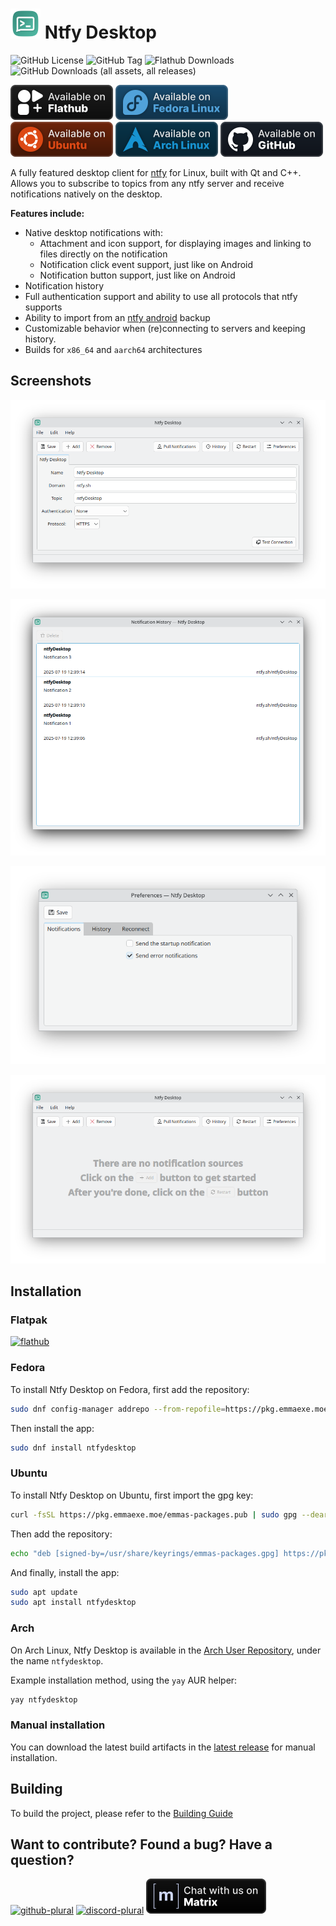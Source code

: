 # <img alt="logo" height="48" src="https://raw.githubusercontent.com/emmaexe/ntfyDesktop/main/assets/ntfyDesktop.svg"> Ntfy Desktop

![GitHub License](https://img.shields.io/github/license/emmaexe/ntfyDesktop)
![GitHub Tag](https://img.shields.io/github/v/tag/emmaexe/ntfyDesktop?label=Latest%20stable%20version)
![Flathub Downloads](https://img.shields.io/flathub/downloads/moe.emmaexe.ntfyDesktop?label=downloads%20-%20flathub)
![GitHub Downloads (all assets, all releases)](https://img.shields.io/github/downloads/emmaexe/ntfyDesktop/total?label=downloads%20-%20github)

[<img alt="flathub" height="56" src="https://raw.githubusercontent.com/PenPow/Badges/refs/heads/main/src/assets/available/flathub/cozy.svg">](#flatpak)
[<img alt="fedora" height="56" src="https://raw.githubusercontent.com/PenPow/Badges/refs/heads/main/src/assets/supported/fedora/cozy.svg">](#fedora)
[<img alt="ubuntu" height="56" src="https://raw.githubusercontent.com/PenPow/Badges/refs/heads/main/src/assets/supported/ubuntu/cozy.svg">](#ubuntu)
[<img alt="arch" height="56" src="https://raw.githubusercontent.com/PenPow/Badges/refs/heads/main/src/assets/supported/arch/cozy.svg">](#arch)
[<img alt="github" height="56" src="https://raw.githubusercontent.com/PenPow/Badges/refs/heads/main/src/assets/available/github/cozy.svg">](#manual-installation)

A fully featured desktop client for [ntfy](https://github.com/binwiederhier/ntfy) for Linux, built with Qt and C++. Allows you to subscribe to topics from any ntfy server and receive notifications natively on the desktop.

**Features include:**

- Native desktop notifications with:
  - Attachment and icon support, for displaying images and linking to files directly on the notification
  - Notification click event support, just like on Android
  - Notification button support, just like on Android
- Notification history
- Full authentication support and ability to use all protocols that ntfy supports
- Ability to import from an [ntfy android](https://github.com/binwiederhier/ntfy-android) backup
- Customizable behavior when (re)connecting to servers and keeping history.
- Builds for `x86_64` and `aarch64` architectures

## Screenshots

![First screenshot](https://raw.githubusercontent.com/emmaexe/ntfyDesktop/main/assets/screenshot1.png)

![Second screenshot](https://raw.githubusercontent.com/emmaexe/ntfyDesktop/main/assets/screenshot2.png)

![Third screenshot](https://raw.githubusercontent.com/emmaexe/ntfyDesktop/main/assets/screenshot3.png)

![Fourth screenshot](https://raw.githubusercontent.com/emmaexe/ntfyDesktop/main/assets/screenshot4.png)

## Installation

### Flatpak

[<img alt="flathub" height="56" src="https://flathub.org/api/badge?svg&locale=en">](https://flathub.org/apps/moe.emmaexe.ntfyDesktop)

### Fedora

To install Ntfy Desktop on Fedora, first add the repository:

```bash
sudo dnf config-manager addrepo --from-repofile=https://pkg.emmaexe.moe/rpm/emmas-pkgs.repo
```

Then install the app:

```bash
sudo dnf install ntfydesktop
```

### Ubuntu

To install Ntfy Desktop on Ubuntu, first import the gpg key:

```bash
curl -fsSL https://pkg.emmaexe.moe/emmas-packages.pub | sudo gpg --dearmor -o /usr/share/keyrings/emmas-packages.gpg
```

Then add the repository:

```bash
echo "deb [signed-by=/usr/share/keyrings/emmas-packages.gpg] https://pkg.emmaexe.moe/apt stable main" | sudo tee /etc/apt/sources.list.d/emmas-packages.list
```

And finally, install the app:

```bash
sudo apt update
sudo apt install ntfydesktop
```

### Arch

On Arch Linux, Ntfy Desktop is available in the [Arch User Repository](https://aur.archlinux.org/packages/ntfydesktop), under the name `ntfydesktop`.

Example installation method, using the `yay` AUR helper:

```bash
yay ntfydesktop
```

### Manual installation

You can download the latest build artifacts in the [latest release](https://github.com/emmaexe/ntfyDesktop/releases/latest) for manual installation.

## Building

To build the project, please refer to the [Building Guide](./scripts/README.md)

## Want to contribute? Found a bug? Have a question?

[<img alt="github-plural" height="56" src="https://raw.githubusercontent.com/emmaexe/devins-badges/v3/assets/cozy/social/github-plural_vector.svg">](https://github.com/emmaexe/ntfyDesktop/issues)
[<img alt="discord-plural" height="56" src="https://raw.githubusercontent.com/emmaexe/devins-badges/v3/assets/cozy/social/discord-plural_vector.svg">](https://ln.emmaexe.moe/discord-server)
[<img alt="matrix-plural" height="56" src="https://raw.githubusercontent.com/emmaexe/devins-badges/v3/assets/cozy/social/matrix-plural_vector.svg">](https://ln.emmaexe.moe/matrix-server)
